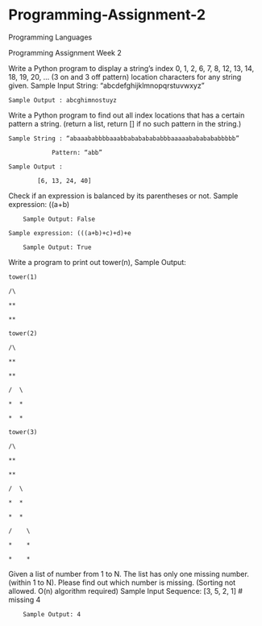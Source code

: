 # Programming-Assignment-2
Programming Languages

Programming Assignment Week 2

Write a Python program to display a string’s index 0, 1, 2, 6, 7, 8, 12, 13, 14, 18, 19, 20, … (3 on and 3 off pattern) location characters for any string given.
	Sample Input String: “abcdefghijklmnopqrstuvwxyz”
  
    Sample Output :	abcghimnostuyz

 
Write a Python program to find out all index locations that has a certain pattern a string.  (return a list, return [] if no such pattern in the string.)
 
	Sample String : “abaaababbbbaaabbabababababbbaaaaabababababbbbb”

            	Pattern: “abb”

 	Sample Output :

			[6, 13, 24, 40]


Check if an expression is balanced by its parentheses or not.
	Sample expression: ((a+b)

		Sample Output: False

	Sample expression: (((a+b)+c)+d)+e

		Sample Output: True

Write a program to print out tower(n),
	Sample Output:

	tower(1)

	/\

	**

	**

 	tower(2)

 	/\
	
 	**

 	**

	/  \

	*  *

	*  *

 	tower(3)

  	/\

  	**

  	**

 	/  \

 	*  *

	*  *

	/    \

	*    *

	*    *

 
Given a list of number from 1 to N.  The list has only one missing number. (within 1 to N).  Please find out which number is missing. (Sorting not allowed. O(n) algorithm required)
	Sample Input Sequence: [3, 5, 2, 1]    # missing 4

		Sample Output: 4
